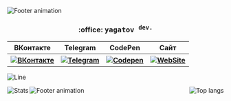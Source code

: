 ![Footer animation](https://capsule-render.vercel.app/api?type=waving&color=ffffff&height=60&section=header&width=100)


<h3 align="center">:office: <samp>yagatov <sup>dev.</sup></samp></h3>

<table align="center">
  <tr>
    <th>
      ВКонтакте
    </th>
    <th>
      Telegram
    </th>
    <th>
      CodePen
    </th>
    <th>
      Сайт
    </th>
  </tr>
  <tr>
    <th>
      <a href="https://vk.com/yagatov">
        <img alt="ВКонтакте" src="https://img.shields.io/badge/yagatov-%232E87FB.svg?&style=for-the-badge&logo=vk&logoColor=white">
      </a>
    </th>
    <th>
      <a href="https://t.me/yagatov">
        <img alt="Telegram" src="https://img.shields.io/badge/yagatov-2CA5E0?style=for-the-badge&logo=telegram&logoColor=white">
      </a>
    </th>
    <th>
      <a href="https://codepen.io/yagatov">
        <img alt="Codepen" src="https://img.shields.io/badge/yagatov-000000?style=for-the-badge&logo=codepen&logoColor=white">
      </a>
    </th>
    <th>
      <a href="https://yagatov.ru">
        <img alt="WebSite" src="https://img.shields.io/badge/yagatov.ru-000000?style=for-the-badge&logo=About.me&logoColor=white">
      </a>
    </th>
  </tr>
</table>

<!--
<div id="socials" align="center">
  <a href="https://vk.com/yagatov">
    <img alt="ВКонтакте" src="https://img.shields.io/badge/yagatov-%232E87FB.svg?&style=for-the-badge&logo=vk&logoColor=white">
  </a>
  <a href="https://t.me/wastedem">
    <img alt="Telegram" src="https://img.shields.io/badge/wastedem-2CA5E0?style=for-the-badge&logo=telegram&logoColor=white">
  </a>
  <a href="https://codepen.io/yagatov">
    <img alt="Codepen" src="https://img.shields.io/badge/yagatov-000000?style=for-the-badge&logo=codepen&logoColor=white">
  </a>
  <a href="https://yagatov.ru">
    <img alt="WebSite" src="https://img.shields.io/badge/yagatov.ru-000000?style=for-the-badge&logo=About.me&logoColor=white">
  </a>
</div>
-->

![Line](https://capsule-render.vercel.app/api?type=rect&color=0:2CA5E0,100:2d65df&height=2&width=100)

<div id="stats">
  <img align="left" alt="Stats" src="https://github-readme-stats.vercel.app/api?username=Yagatov&show_icons=true&theme=github_dark&icon_color=2CA5E0&hide_rank=true&locale=ru&card_width=350&custom_title=Моя%20статистика&disable_animations=true">
  <img align="right" alt="Top langs" src="https://github-readme-stats.vercel.app/api/top-langs/?username=Yagatov&layout=compact&theme=github_dark&locale=ru&card_width=450&custom_title=Популярные%20языки&disable_animations=true">
</div>

![Footer animation](https://capsule-render.vercel.app/api?type=waving&color=ffffff&height=60&section=footer&width=100)
